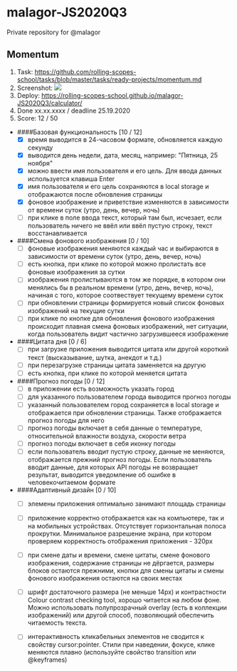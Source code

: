 # malagor-JS2020Q3
Private repository for @malagor

## Momentum
1. Task: https://github.com/rolling-scopes-school/tasks/blob/master/tasks/ready-projects/momentum.md
2. Screenshot:
   ![](https://webpolygon.by/wp-content/uploads/2020/10/momentum.png)
3. Deploy: https://rolling-scopes-school.github.io/malagor-JS2020Q3/calculator/
4. Done xx.xx.xxxx / deadline 25.19.2020
5. Score: 12 / 50
  
- ####Базовая функциональность [10 / 12]
    - [x] время выводится в 24-часовом формате, обновляется каждую секунду
    - [x] выводится день недели, дата, месяц, например: "Пятница, 25 ноября"
    - [x] можно ввести имя пользователя и его цель. Для ввода данных используется клавиша Enter
    - [x] имя пользователя и его цель сохраняются в local storage и отображаются после обновления страницы
    - [x] фоновое изображение и приветствие изменяются в зависимости от времени суток (утро, день, вечер, ночь)
    - [ ] при клике в поле ввода текст, который там был, исчезает, если пользователь ничего не ввёл или ввёл пустую строку, текст восстанавливается

- ####Смена фонового изображения [0 / 10]
    - [ ] фоновые изображения меняются каждый час и выбираются в зависимости от времени суток (утро, день, вечер, ночь)
    - [ ] есть кнопка, при клике по которой можно пролистать все фоновые изображения за сутки
    - [ ] изображения пролистываются в том же порядке, в котором они менялись бы в реальном времени (утро, день, вечер, ночь), начиная с того, которое соотвествует текущему времени суток
    - [ ] при обновлении страницы формируется новый список фоновых изображений на текущие сутки
    - [ ] при клике по кнопке для обновления фонового изображения происходит плавная смена фоновых изображений, нет ситуации, когда пользователь видит частично загрузившееся изображение

- ####Цитата дня [0 / 6]
    - [ ] при загрузке приложения выводится цитата или другой короткий текст (высказывание, шутка, анекдот и т.д.)
    - [ ] при перезагрузке страницы цитата заменяется на другую
    - [ ] есть кнопка, при клике по которой меняется цитата

- ####Прогноз погоды [0 / 12]
    - [ ] в приложении есть возможность указать город
    - [ ] для указанного пользователем города выводится прогноз погоды
    - [ ] указанный пользователем город сохраняется в local storage и отображается при обновлении страницы. Также отображается прогноз погоды для него
    - [ ] прогноз погоды включает в себя данные о температуре, относительной влажности воздуха, скорости ветра
    - [ ] прогноз погоды включает в себя иконку погоды
    - [ ] если пользователь вводит пустую строку, данные не меняются, отображается прежний прогноз погоды. Если пользователь вводит данные, для которых API погоды не возвращает результат, выводится уведомление об ошибке в человекочитаемом формате

- ####Адаптивный дизайн [0 / 10]
    - [ ] элемены приложения оптимально занимают площадь страницы
    - [ ] приложение корректно отображается как на компьютере, так и на мобильных устройствах. Отсутствует горизонтальная полоса прокрутки. Минимальное разрешение экрана, при котором проверяем корректность отображения приложения - 320px
    - [ ] при смене даты и времени, смене цитаты, смене фонового изображения, содержание страницы не дёргается, размеры блоков остаются прежними, кнопки для смены цитаты и смены фонового изображения остаются на своих местах
    - [ ] шрифт достаточного размера (не меньше 14рх) и контрастности Colour contrast checking tool, хорошо читается на любом фоне. Можно использовать полупрозрачный overlay (есть в коллекции изображений) или другой способ, позволяющий обеспечить читаемость текста.
    - [ ] интерактивность кликабельных элементов не сводится к свойству cursor:pointer. Стили при наведении, фокусе, клике меняются плавно (используйте свойство transition или @keyframes)

